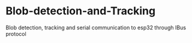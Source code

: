 # Blob-detection-and-Tracking
Blob detection, tracking and serial communication to esp32 through IBus protocol
